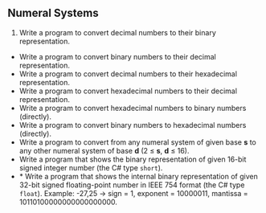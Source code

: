 ## Numeral Systems

1. Write a program to convert decimal numbers to their binary representation.
* Write a program to convert binary numbers to their decimal representation.
* Write a program to convert decimal numbers to their hexadecimal representation.
* Write a program to convert hexadecimal numbers to their decimal representation.
* Write a program to convert hexadecimal numbers to binary numbers (directly).
* Write a program to convert binary numbers to hexadecimal numbers (directly).
* Write a program to convert from any numeral system of given base **s** to any other numeral system of base **d** (2 ≤ **s**, **d** ≤  16).
* Write a program that shows the binary representation of given 16-bit signed integer number (the C# type `short`).
* \* Write a program that shows the internal binary representation of given 32-bit signed floating-point number in IEEE 754 format (the C# type `float`). Example: -27,25 -> sign = 1, exponent = 10000011, mantissa = 10110100000000000000000.
